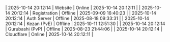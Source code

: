 | 2025-10-14 20:12:14 | Website | Online | 2025-10-14 20:12:11 |
| 2025-10-14 20:12:14 | Registration | Offline | 2025-09-09 16:40:23 |
| 2025-10-14 20:12:14 | Auth Server | Offline | 2025-08-18 09:33:31 |
| 2025-10-14 20:12:14 | Kezan (PvE) | Offline | 2025-10-11 12:51:30 |
| 2025-10-14 20:12:14 | Gurubashi (PvP) | Offline | 2025-08-23 21:44:06 |
| 2025-10-14 20:12:14 | Cloudflare | Online | 2025-10-14 20:12:11 |
